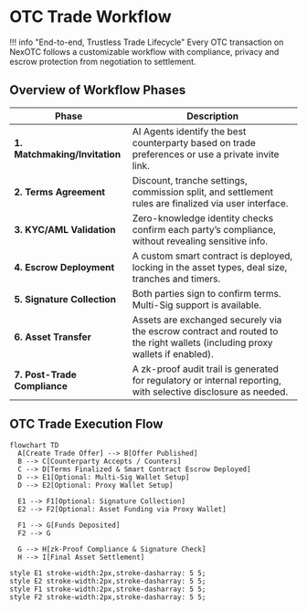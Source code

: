 # OTC Trade Workflow

!!! info "End-to-end, Trustless Trade Lifecycle"
    Every OTC transaction on NexOTC follows a customizable workflow with compliance, privacy and escrow protection from negotiation to settlement.

## Overview of Workflow Phases

| Phase                        | Description                                                                                                                     |
|------------------------------|---------------------------------------------------------------------------------------------------------------------------------|
| **1. Matchmaking/Invitation**| AI Agents identify the best counterparty based on trade preferences or use a private invite link.                               |
| **2. Terms Agreement**       | Discount, tranche settings, commission split, and settlement rules are finalized via user interface.                            |
| **3. KYC/AML Validation**    | Zero-knowledge identity checks confirm each party’s compliance, without revealing sensitive info.                               |
| **4. Escrow Deployment**     | A custom smart contract is deployed, locking in the asset types, deal size, tranches and timers.                                |
| **5. Signature Collection**  | Both parties sign to confirm terms. Multi-Sig support is available.                                                             |
| **6. Asset Transfer**        | Assets are exchanged securely via the escrow contract and routed to the right wallets (including proxy wallets if enabled).     |
| **7. Post-Trade Compliance** | A zk-proof audit trail is generated for regulatory or internal reporting, with selective disclosure as needed.                  |

## OTC Trade Execution Flow

```mermaid
flowchart TD
  A[Create Trade Offer] --> B[Offer Published]
  B --> C[Counterparty Accepts / Counters]
  C --> D[Terms Finalized & Smart Contract Escrow Deployed]
  D --> E1[Optional: Multi-Sig Wallet Setup]
  D --> E2[Optional: Proxy Wallet Setup]

  E1 --> F1[Optional: Signature Collection]
  E2 --> F2[Optional: Asset Funding via Proxy Wallet]

  F1 --> G[Funds Deposited]
  F2 --> G

  G --> H[zk-Proof Compliance & Signature Check]
  H --> I[Final Asset Settlement]

style E1 stroke-width:2px,stroke-dasharray: 5 5;
style E2 stroke-width:2px,stroke-dasharray: 5 5;
style F1 stroke-width:2px,stroke-dasharray: 5 5;
style F2 stroke-width:2px,stroke-dasharray: 5 5;
```